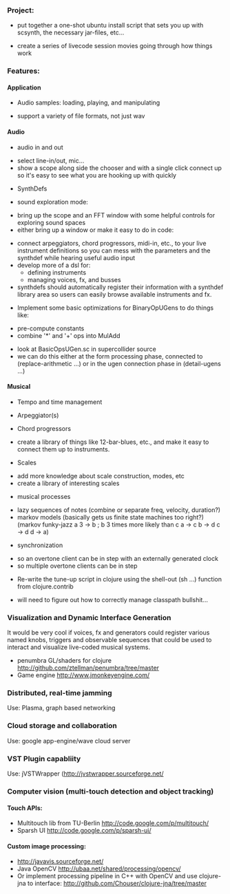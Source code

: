 ### Project:
* put together a one-shot ubuntu install script that sets you up with
scsynth, the necessary jar-files, etc...

* create a series of livecode session movies going through how things work

### Features:

#### Application 

* Audio samples: loading, playing, and manipulating
 - support a variety of file formats, not just wav

#### Audio

* audio in and out
 - select line-in/out, mic...
 - show a scope along side the chooser and with a single click connect up
   so it's easy to see what you are hooking up with quickly

* SynthDefs 
 - sound exploration mode:
  * bring up the scope and an FFT window with some helpful controls for exploring sound spaces
  * either bring up a window or make it easy to do in code:
   - connect arpeggiators, chord progressors, midi-in, etc., to your
live instrument definitions so you can mess with the parameters and the synthdef while 
hearing useful audio input
 - develop more of a dsl for:
   * defining instruments
   * managing voices, fx, and busses
- synthdefs should automatically register their information with a synthdef library
area so users can easily browse available instruments and fx.

* Implement some basic optimizations for BinaryOpUGens to do things like:
 - pre-compute constants
 - combine '*' and '+' ops into MulAdd
 * look at BasicOpsUGen.sc in supercollider source
 * we can do this either at the form processing phase, connected to (replace-arithmetic ...)
   or in the ugen connection phase in (detail-ugens ...)

#### Musical

* Tempo and time management 
 
* Arpeggiator(s)
* Chord progressors
 - create a library of things like 12-bar-blues, etc., and make it easy
to connect them up to instruments.

* Scales
 - add more knowledge about scale construction, modes, etc
 - create a library of interesting scales

* musical processes
 - lazy sequences of notes (combine or separate freq, velocity, duration?)
 - markov models (basically gets us finite state machines too right?)
(markov funky-jazz
  a 3 -> b  ; b 3 times more likely than c
  a -> c
  b -> d
  c -> d
  d -> a)

* synchronization 
 - so an overtone client can be in step with an externally generated clock
 - so multiple overtone clients can be in step

* Re-write the tune-up script in clojure using the shell-out (sh ...) function from clojure.contrib
 - will need to figure out how to correctly manage classpath bullshit...

### Visualization and Dynamic Interface Generation

It would be very cool if voices, fx and generators could register various named knobs, triggers and observable sequences that could be used to interact and visualize live-coded musical systems.

* penumbra GL/shaders for clojure http://github.com/ztellman/penumbra/tree/master
* Game engine http://www.jmonkeyengine.com/

### Distributed, real-time jamming
Use: Plasma, graph based networking

### Cloud storage and collaboration 
Use: google app-engine/wave cloud server

### VST Plugin capabliity
Use: jVSTWrapper (http://jvstwrapper.sourceforge.net/

### Computer vision (multi-touch detection and object tracking)

#### Touch APIs:
* Multitouch lib from TU-Berlin http://code.google.com/p/multitouch/
* Sparsh UI http://code.google.com/p/sparsh-ui/

#### Custom image processing:
* http://javavis.sourceforge.net/
* Java OpenCV http://ubaa.net/shared/processing/opencv/
* Or implement processing pipeline in C++ with OpenCV and use 
  clojure-jna to interface: http://github.com/Chouser/clojure-jna/tree/master

